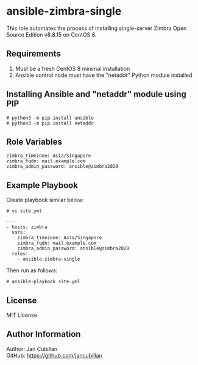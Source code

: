 ansible-zimbra-single
=====================

This role automates the process of installing single-server Zimbra Open Source Edition v8.8.15 on CentOS 8.

Requirements
------------

1) Must be a fresh CentOS 8 minimal installation
2) Ansible control node must have the "netaddr" Python module installed

Installing Ansible and "netaddr" module using PIP
-------------------------------------------------

    # python3 -m pip install ansible
    # python3 -m pip install netaddr

Role Variables
--------------

    zimbra_timezone: Asia/Singapore
    zimbra_fqdn: mail.example.com
    zimbra_admin_password: ansible@zimbra2020

Example Playbook
----------------

Create playbook similar below:

    # vi site.yml

    --- 
    - hosts: zimbra
      vars:
        zimbra_timezone: Asia/Singapore
        zimbra_fqdn: mail.example.com
        zimbra_admin_password: ansible@zimbra2020
      roles:
        - ansible-zimbra-single

Then run as follows:

    # ansible-playbook site.yml

License
-------

MIT License

Author Information
------------------

Author: Jan Cubillan<br/>
GitHub: https://github.com/jancubillan<br/>
